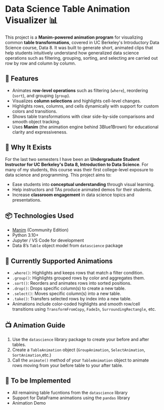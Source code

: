 # Data Science Table Animation Visualizer 📊

This project is a **Manim-powered animation program** for visualizing common **table transformations**, covered in UC Berkeley's Introductory Data Science course, Data 8. It was built to generate short, animated clips that help students intuitively understand how generalized data science operations such as filtering, grouping, sorting, and selecting are carried out row by row and column by column.

## 🚀 Features

- Animates **row-level operations** such as filtering (`where`), reordering (`sort`), and grouping (`group`).
- Visualizes **column selections** and highlights cell-level changes.
- Highlights rows, columns, and cells dynamically with support for custom colors and transitions.
- Shows table transformations with clear side-by-side comparisons and smooth object tracking.
- Uses **Manim** (the animation engine behind 3Blue1Brown) for educational clarity and expressiveness.

## 🧠 Why It Exists

For the last two semesters I have been an **Undergraduate Student Instructor for UC Berkeley's Data 8, Introduction to Data Science**. For many of my students, this course was their first college-level exposure to data science and programming. This project aims to:
- Ease students into **conceptual understanding** through visual learning.
- Help instructors and TAs produce animated demos for their students.
- Increase **classroom engagement** in data science topics and presentations.

## 📦 Technologies Used

- [Manim](https://docs.manim.community/en/stable/) (Community Edition)
- Python 3.10+
- Jupyter / VS Code for development
- Data 8’s `Table` object model from `datascience` package

## 📁 Currently Supported Animations

- `.where()`: Highlights and keeps rows that match a filter condition.
- `.group()`: Highlights grouped rows by color and aggregates them.
- `.sort()`: Reorders and animates rows into sorted positions.
- `.drop()`: Drops specific column(s) to create a new table.
- `.select()`: Moves specific column(s) into a new table.
- `.take()`: Transfers selected rows by index into a new table.
-  Animations include color-coded highlights and smooth row/cell transitions using `TransformFromCopy`, `FadeIn`, `SurroundingRectangle`, etc.

## 📺 Animation Guide

1) Use the `datascience` library package to create your before and after tables.
2) Create a `TableAnimation` object (`GroupAnimation`, `SelectAnimation`, `SortAnimation`,etc.)
3) Call the `animate()` method of your `TableAnimation` object to animate rows moving from your before table to your after table.


## 🔧 To be Implemented
- All remaining table fucntions from the `datascience` library
- Support for DataFrame animations using the `pandas` library
- Animation Demo
